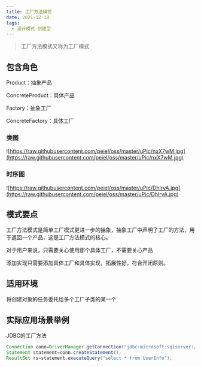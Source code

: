 ```yaml
---
title: 工厂方法模式
date: 2021-12-18
tags:
  - 设计模式-创建型
---
```



> 工厂方法模式又称为工厂模式

## 包含角色

Product：抽象产品

ConcreteProduct：具体产品

Factory：抽象工厂

ConcreteFactory：具体工厂

### 类图


![https://raw.githubusercontent.com/peiel/oss/master/uPic/nxX7wM.jpg](https://raw.githubusercontent.com/peiel/oss/master/uPic/nxX7wM.jpg)

### 时序图


![https://raw.githubusercontent.com/peiel/oss/master/uPic/DhIrvA.jpg](https://raw.githubusercontent.com/peiel/oss/master/uPic/DhIrvA.jpg)

## 模式要点

工厂方法模式是简单工厂模式更进一步的抽象，抽象工厂中声明了工厂的方法，用于返回一个产品，这是工厂方法模式的核心。

对于用户来说，只需要关心使用那个具体工厂，不需要关心产品

添加实现只需要添加具体工厂和具体实现，拓展性好，符合开闭原则。

## 适用环境

将创建对象的任务委托给多个工厂子类的某一个

## 实际应用场景举例

JDBC的工厂方法


```java
Connection conn=DriverManager.getConnection("jdbc:microsoft:sqlserver://localhost:1433; DatabaseName=DB;user=sa;password=");
Statement statement=conn.createStatement();
ResultSet rs=statement.executeQuery("select * from UserInfo");
```
